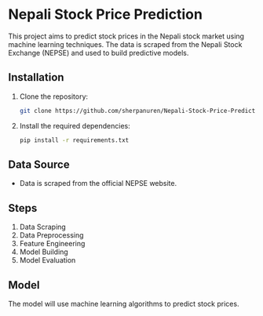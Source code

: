 # Nepali Stock Price Prediction

This project aims to predict stock prices in the Nepali stock market using machine learning techniques. The data is scraped from the Nepali Stock Exchange (NEPSE) and used to build predictive models.

## Installation
1. Clone the repository:
   ```bash
   git clone https://github.com/sherpanuren/Nepali-Stock-Price-Prediction.git
   ```
2. Install the required dependencies:
   ```bash
   pip install -r requirements.txt
   ```

## Data Source
- Data is scraped from the official NEPSE website.

## Steps
1. Data Scraping
2. Data Preprocessing
3. Feature Engineering
4. Model Building
5. Model Evaluation

## Model
The model will use machine learning algorithms to predict stock prices. 
